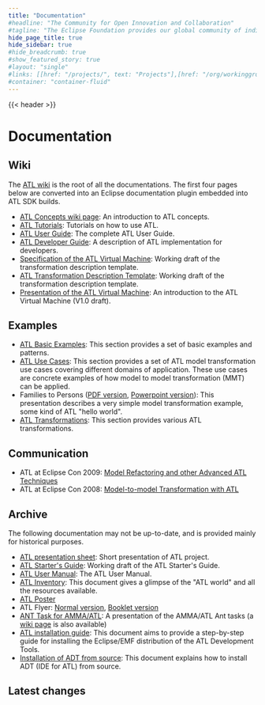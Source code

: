 ```yaml
---
title: "Documentation"
#headline: "The Community for Open Innovation and Collaboration"
#tagline: "The Eclipse Foundation provides our global community of individuals and organizations with a mature, scalable, and business-friendly environment for open source software collaboration and innovation."
hide_page_title: true
hide_sidebar: true
#hide_breadcrumb: true
#show_featured_story: true
#layout: "single"
#links: [[href: "/projects/", text: "Projects"],[href: "/org/workinggroups/", text: "Working Group"],[href: "/membership/", text: "Members"],[href: "/org/value", text: "Business Value"]]
#container: "container-fluid"
---
```


{{< header >}}

# Documentation

## Wiki

The [ATL wiki](https://github.com/eclipse-atl/atl/wiki) is the root of all the documentations. The first four pages below are converted into an Eclipse documentation plugin embedded into ATL SDK builds.

  * [ATL Concepts wiki page](https://github.com/eclipse-atl/atl/wiki/Concepts): An introduction to ATL concepts.
  * [ATL Tutorials](https://github.com/eclipse-atl/atl/wiki/Tutorials): Tutorials on how to use ATL.
  * [ATL User Guide](https://github.com/eclipse-atl/atl/wiki/User_Guide_-_Introduction): The complete ATL User Guide.
  * [ATL Developer Guide](https://github.com/eclipse-atl/atl/wiki/Developer_Guide): A description of ATL implementation for developers.
  * [Specification of the ATL Virtual Machine](old/ATL_VMSpecification[v00.01].pdf): Working draft of the transformation description template.
  * [ATL Transformation Description Template](old/ATL_Transformation_Template[v00.01].pdf): Working draft of the transformation description template.
  * [Presentation of the ATL Virtual Machine](old/ATL_VM_Presentation_[1.0].pdf): An introduction to the ATL Virtual Machine (V1.0 draft).

## Examples

  * [ATL Basic Examples](basicexamples_patterns/): This section provides a set of basic examples and patterns.
  * [ATL Use Cases](../usecases/): This section provides a set of ATL model transformation use cases covering different domains of application. These use cases are concrete examples of how model to model transformation (MMT) can be applied.
  * Families to Persons ([PDF version](old/ATLUseCase_Families2Persons.pdf), [Powerpoint version](old/ATLUseCase_Families2Persons.ppt)): This presentation describes a very simple model transformation example, some kind of ATL "hello world".
  * [ATL Transformations](../atltransformations/): This section provides various ATL transformations.

## Communication

  * ATL at Eclipse Con 2009: [Model Refactoring and other Advanced ATL Techniques](https://www.eclipsecon.org/2009/sessions?id=511)
  * ATL at Eclipse Con 2008: [Model-to-model Transformation with ATL](https://www.eclipsecon.org/2008/index.php?page=sub/&id=402)

## Archive

The following documentation may not be up-to-date, and is provided mainly for historical purposes.

  * [ATL presentation sheet](old/ATL_PresentationSheet.pdf): Short presentation of ATL project.
  * [ATL Starter's Guide](old/ATL_Starter_Guide.pdf): Working draft of the ATL Starter's Guide.
  * [ATL User Manual](old/ATL_User_Manual[v0.7].pdf): The ATL User Manual.
  * [ATL Inventory](old/ATL_Inventory.pdf): This document gives a glimpse of the "ATL world" and all the resources available.
  * [ATL Poster](old/ATL_Poster.pdf)
  * ATL Flyer: [Normal version](old/ATL_Flyer_Normal_Version.pdf), [Booklet version](old/ATL_Flyer_Booklet_Version.pdf)
  * [ANT Task for AMMA/ATL](old/ANT_Task_AMMA.pdf): A presentation of the AMMA/ATL Ant tasks (a [wiki page](https://github.com/eclipse-atl/atl/wiki/Ant_Tasks) is also available)
  * [ATL installation guide](old/ATL_Installation_Guide[v0.1].pdf): This document aims to provide a step-by-step guide for installing the Eclipse/EMF distribution of the ATL Development Tools.
  * [Installation of ADT from source](https://github.com/eclipse-atl/atl/wiki/Developer_Guide#install-atl-from-git): This document explains how to install ADT (IDE for ATL) from source.

## Latest changes
